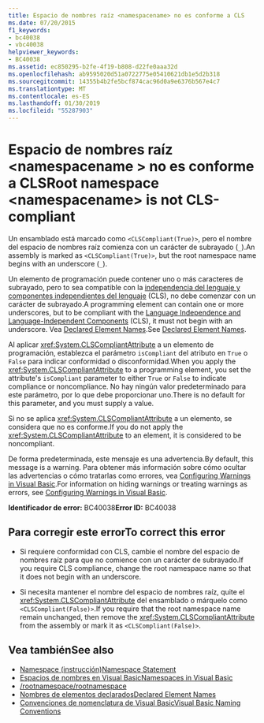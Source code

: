 ```yaml
---
title: Espacio de nombres raíz <namespacename> no es conforme a CLS
ms.date: 07/20/2015
f1_keywords:
- bc40038
- vbc40038
helpviewer_keywords:
- BC40038
ms.assetid: ec850295-b2fe-4f19-b808-d22fe0aaa32d
ms.openlocfilehash: ab9595020d51a0722775e05410621db1e5d2b318
ms.sourcegitcommit: 14355b4b2fe5bcf874cac96d0a9e6376b567e4c7
ms.translationtype: MT
ms.contentlocale: es-ES
ms.lasthandoff: 01/30/2019
ms.locfileid: "55287903"
---
```

# <a name="root-namespace-namespacename-is-not-cls-compliant"></a><span data-ttu-id="bf01a-102">Espacio de nombres raíz \<namespacename > no es conforme a CLS</span><span class="sxs-lookup"><span data-stu-id="bf01a-102">Root namespace \<namespacename> is not CLS-compliant</span></span>
<span data-ttu-id="bf01a-103">Un ensamblado está marcado como `<CLSCompliant(True)>`, pero el nombre del espacio de nombres raíz comienza con un carácter de subrayado (`_`).</span><span class="sxs-lookup"><span data-stu-id="bf01a-103">An assembly is marked as `<CLSCompliant(True)>`, but the root namespace name begins with an underscore (`_`).</span></span>  
  
 <span data-ttu-id="bf01a-104">Un elemento de programación puede contener uno o más caracteres de subrayado, pero to sea compatible con la [independencia del lenguaje y componentes independientes del lenguaje](../../standard/language-independence-and-language-independent-components.md) (CLS), no debe comenzar con un carácter de subrayado.</span><span class="sxs-lookup"><span data-stu-id="bf01a-104">A programming element can contain one or more underscores, but to be compliant with the [Language Independence and Language-Independent Components](../../standard/language-independence-and-language-independent-components.md) (CLS), it must not begin with an underscore.</span></span> <span data-ttu-id="bf01a-105">Vea [Declared Element Names](../../visual-basic/programming-guide/language-features/declared-elements/declared-element-names.md).</span><span class="sxs-lookup"><span data-stu-id="bf01a-105">See [Declared Element Names](../../visual-basic/programming-guide/language-features/declared-elements/declared-element-names.md).</span></span>  
  
 <span data-ttu-id="bf01a-106">Al aplicar <xref:System.CLSCompliantAttribute> a un elemento de programación, establezca el parámetro `isCompliant` del atributo en `True` o `False` para indicar conformidad o disconformidad.</span><span class="sxs-lookup"><span data-stu-id="bf01a-106">When you apply the <xref:System.CLSCompliantAttribute> to a programming element, you set the attribute's `isCompliant` parameter to either `True` or `False` to indicate compliance or noncompliance.</span></span> <span data-ttu-id="bf01a-107">No hay ningún valor predeterminado para este parámetro, por lo que debe proporcionar uno.</span><span class="sxs-lookup"><span data-stu-id="bf01a-107">There is no default for this parameter, and you must supply a value.</span></span>  
  
 <span data-ttu-id="bf01a-108">Si no se aplica <xref:System.CLSCompliantAttribute> a un elemento, se considera que no es conforme.</span><span class="sxs-lookup"><span data-stu-id="bf01a-108">If you do not apply the <xref:System.CLSCompliantAttribute> to an element, it is considered to be noncompliant.</span></span>  
  
 <span data-ttu-id="bf01a-109">De forma predeterminada, este mensaje es una advertencia.</span><span class="sxs-lookup"><span data-stu-id="bf01a-109">By default, this message is a warning.</span></span> <span data-ttu-id="bf01a-110">Para obtener más información sobre cómo ocultar las advertencias o cómo tratarlas como errores, vea [Configuring Warnings in Visual Basic](/visualstudio/ide/configuring-warnings-in-visual-basic).</span><span class="sxs-lookup"><span data-stu-id="bf01a-110">For information on hiding warnings or treating warnings as errors, see [Configuring Warnings in Visual Basic](/visualstudio/ide/configuring-warnings-in-visual-basic).</span></span>  
  
 <span data-ttu-id="bf01a-111">**Identificador de error:** BC40038</span><span class="sxs-lookup"><span data-stu-id="bf01a-111">**Error ID:** BC40038</span></span>  
  
## <a name="to-correct-this-error"></a><span data-ttu-id="bf01a-112">Para corregir este error</span><span class="sxs-lookup"><span data-stu-id="bf01a-112">To correct this error</span></span>  
  
-   <span data-ttu-id="bf01a-113">Si requiere conformidad con CLS, cambie el nombre del espacio de nombres raíz para que no comience con un carácter de subrayado.</span><span class="sxs-lookup"><span data-stu-id="bf01a-113">If you require CLS compliance, change the root namespace name so that it does not begin with an underscore.</span></span>  
  
-   <span data-ttu-id="bf01a-114">Si necesita mantener el nombre del espacio de nombres raíz, quite el <xref:System.CLSCompliantAttribute> del ensamblado o márquelo como `<CLSCompliant(False)>`.</span><span class="sxs-lookup"><span data-stu-id="bf01a-114">If you require that the root namespace name remain unchanged, then remove the <xref:System.CLSCompliantAttribute> from the assembly or mark it as `<CLSCompliant(False)>`.</span></span>  
  
## <a name="see-also"></a><span data-ttu-id="bf01a-115">Vea también</span><span class="sxs-lookup"><span data-stu-id="bf01a-115">See also</span></span>
- [<span data-ttu-id="bf01a-116">Namespace (instrucción)</span><span class="sxs-lookup"><span data-stu-id="bf01a-116">Namespace Statement</span></span>](../../visual-basic/language-reference/statements/namespace-statement.md)
- [<span data-ttu-id="bf01a-117">Espacios de nombres en Visual Basic</span><span class="sxs-lookup"><span data-stu-id="bf01a-117">Namespaces in Visual Basic</span></span>](../../visual-basic/programming-guide/program-structure/namespaces.md)
- [<span data-ttu-id="bf01a-118">/rootnamespace</span><span class="sxs-lookup"><span data-stu-id="bf01a-118">/rootnamespace</span></span>](../../visual-basic/reference/command-line-compiler/rootnamespace.md)
- [<span data-ttu-id="bf01a-119">Nombres de elementos declarados</span><span class="sxs-lookup"><span data-stu-id="bf01a-119">Declared Element Names</span></span>](../../visual-basic/programming-guide/language-features/declared-elements/declared-element-names.md)
- [<span data-ttu-id="bf01a-120">Convenciones de nomenclatura de Visual Basic</span><span class="sxs-lookup"><span data-stu-id="bf01a-120">Visual Basic Naming Conventions</span></span>](../../visual-basic/programming-guide/program-structure/naming-conventions.md)

